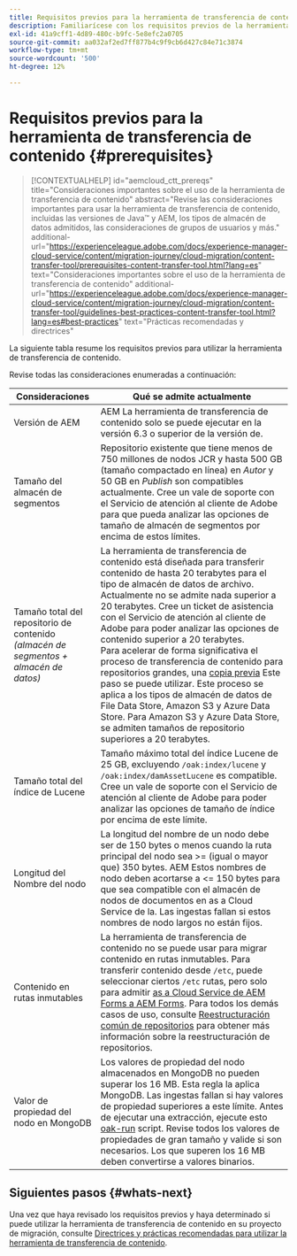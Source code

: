 ```yaml
---
title: Requisitos previos para la herramienta de transferencia de contenido
description: Familiarícese con los requisitos previos de la herramienta de transferencia de contenido
exl-id: 41a9cff1-4d89-480c-b9fc-5e8efc2a0705
source-git-commit: aa032af2ed7ff877b4c9f9cb6d427c84e71c3874
workflow-type: tm+mt
source-wordcount: '500'
ht-degree: 12%

---
```


# Requisitos previos para la herramienta de transferencia de contenido {#prerequisites}

>[!CONTEXTUALHELP]
>id="aemcloud_ctt_prereqs"
>title="Consideraciones importantes sobre el uso de la herramienta de transferencia de contenido"
>abstract="Revise las consideraciones importantes para usar la herramienta de transferencia de contenido, incluidas las versiones de Java™ y AEM, los tipos de almacén de datos admitidos, las consideraciones de grupos de usuarios y más."
>additional-url="https://experienceleague.adobe.com/docs/experience-manager-cloud-service/content/migration-journey/cloud-migration/content-transfer-tool/prerequisites-content-transfer-tool.html?lang=es" text="Consideraciones importantes sobre el uso de la herramienta de transferencia de contenido"
>additional-url="https://experienceleague.adobe.com/docs/experience-manager-cloud-service/content/migration-journey/cloud-migration/content-transfer-tool/guidelines-best-practices-content-transfer-tool.html?lang=es#best-practices" text="Prácticas recomendadas y directrices"

La siguiente tabla resume los requisitos previos para utilizar la herramienta de transferencia de contenido.

Revise todas las consideraciones enumeradas a continuación:

| Consideraciones | Qué se admite actualmente |
|---------------------------------------------------------------------|--------------------------------------------------------------------------------------------------------------------------------------------------------------------------------------------------------------------------------------------------------------------------------------------------------------------------------------------------------------------------------------------------------------------------------------------------------------------------------------------------------------------------------------------------------------------------------------------------------------------------------------------------------------------------------------------------------------------------------------------------------------------|
| Versión de AEM | AEM La herramienta de transferencia de contenido solo se puede ejecutar en la versión 6.3 o superior de la versión de. |
| Tamaño del almacén de segmentos | Repositorio existente que tiene menos de 750 millones de nodos JCR y hasta 500 GB (tamaño compactado en línea) en *Autor* y 50 GB en *Publish* son compatibles actualmente. Cree un vale de soporte con el Servicio de atención al cliente de Adobe para que pueda analizar las opciones de tamaño de almacén de segmentos por encima de estos límites. |
| Tamaño total del repositorio de contenido <br>*(almacén de segmentos + almacén de datos)* | La herramienta de transferencia de contenido está diseñada para transferir contenido de hasta 20 terabytes para el tipo de almacén de datos de archivo. Actualmente no se admite nada superior a 20 terabytes. Cree un ticket de asistencia con el Servicio de atención al cliente de Adobe para poder analizar las opciones de contenido superior a 20 terabytes. <br>Para acelerar de forma significativa el proceso de transferencia de contenido para repositorios grandes, una [copia previa](https://experienceleague.adobe.com/docs/experience-manager-cloud-service/content/migration-journey/cloud-migration/content-transfer-tool/handling-large-content-repositories.html?lang=es#setting-up-pre-copy-step) Este paso se puede utilizar. Este proceso se aplica a los tipos de almacén de datos de File Data Store, Amazon S3 y Azure Data Store. Para Amazon S3 y Azure Data Store, se admiten tamaños de repositorio superiores a 20 terabytes. |
| Tamaño total del índice de Lucene | Tamaño máximo total del índice Lucene de 25 GB, excluyendo `/oak:index/lucene` y `/oak:index/damAssetLucene` es compatible. Cree un vale de soporte con el Servicio de atención al cliente de Adobe para poder analizar las opciones de tamaño de índice por encima de este límite. |
| Longitud del Nombre del nodo | La longitud del nombre de un nodo debe ser de 150 bytes o menos cuando la ruta principal del nodo sea >= (igual o mayor que) 350 bytes. AEM Estos nombres de nodo deben acortarse a &lt;= 150 bytes para que sea compatible con el almacén de nodos de documentos en as a Cloud Service de la. Las ingestas fallan si estos nombres de nodo largos no están fijos. |
| Contenido en rutas inmutables | La herramienta de transferencia de contenido no se puede usar para migrar contenido en rutas inmutables. Para transferir contenido desde `/etc`, puede seleccionar ciertos `/etc` rutas, pero solo para admitir [as a Cloud Service de AEM Forms a AEM Forms](https://experienceleague.adobe.com/docs/experience-manager-cloud-service/content/forms/setup-configure-migrate/migrate-to-forms-as-a-cloud-service.html#paths-of-various-aem-forms-specific-assets). Para todos los demás casos de uso, consulte [Reestructuración común de repositorios](https://experienceleague.adobe.com/docs/experience-manager-65/deploying/restructuring/all-repository-restructuring-in-aem-6-5.html) para obtener más información sobre la reestructuración de repositorios. |
| Valor de propiedad del nodo en MongoDB | Los valores de propiedad del nodo almacenados en MongoDB no pueden superar los 16 MB. Esta regla la aplica MongoDB. Las ingestas fallan si hay valores de propiedad superiores a este límite. Antes de ejecutar una extracción, ejecute esto [oak-run](https://repo1.maven.org/maven2/org/apache/jackrabbit/oak-run/1.38.0/oak-run-1.38.0.jar) script. Revise todos los valores de propiedades de gran tamaño y valide si son necesarios. Los que superen los 16 MB deben convertirse a valores binarios. |

## Siguientes pasos {#whats-next}

Una vez que haya revisado los requisitos previos y haya determinado si puede utilizar la herramienta de transferencia de contenido en su proyecto de migración, consulte [Directrices y prácticas recomendadas para utilizar la herramienta de transferencia de contenido](https://experienceleague.adobe.com/docs/experience-manager-cloud-service/content/migration-journey/cloud-migration/content-transfer-tool/guidelines-best-practices-content-transfer-tool.html?lang=es).
